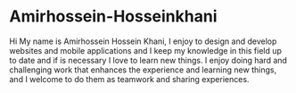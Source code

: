 # Amirhossein-Hosseinkhani
Hi
My name is Amirhossein Hossein Khani, I enjoy to design and develop websites and mobile applications and I keep my knowledge in this field up to date and if is necessary I love to learn new things.
I enjoy doing hard and challenging work that enhances the experience and learning new things, and I welcome to do them as teamwork and sharing experiences.
